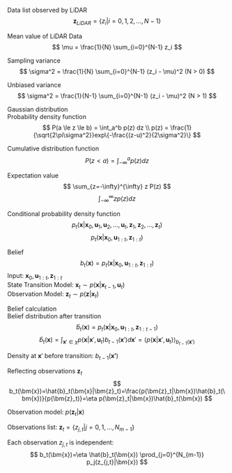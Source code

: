 Data list observed by LiDAR  
$$
\bm{z}_{LiDAR} = \{z_i|i=0,1,2,..., N-1\}
$$

Mean value of LiDAR Data  
$$
\mu = \frac{1}{N} \sum_{i=0}^{N-1} z_i
$$

Sampling variance  
$$
\sigma^2 = \frac{1}{N} \sum_{i=0}^{N-1} (z_i - \mu)^2 (N > 0)
$$

Unbiased variance  
$$
\sigma^2 = \frac{1}{N-1} \sum_{i=0}^{N-1} (z_i - \mu)^2 (N > 1)
$$

Gaussian distribution  
Probability density function  
$$
P(a \le z \le b) = \int_a^b p(z) dz \\
p(z) = \frac{1}{\sqrt{2\pi\sigma^2}}exp\{-\frac{(z-u)^2}{2\sigma^2}\}
$$

Cumulative distribution function  
$$
P(z < a) = \int_{-\infty}^a p(z) dz
$$

Expectation value  
$$
\sum_{z=-\infty}^{\infty} z P(z)
$$
$$
\int_{-\infty}^{\infty} z p(z) dz
$$

Conditional probability density function  
$$
p_t(\bm{x}|\bm{x}_0, \bm{u}_1,\bm{u}_2,...,\bm{u}_t, \bm{z}_1,\bm{z}_2,...,\bm{z}_t)
$$
$$
p_t(\bm{x}|\bm{x}_0, \bm{u}_{1:t}, \bm{z}_{1:t})
$$ 

Belief  
$$
b_t(\bm{x})=p_t(\bm{x}|\bm{x}_0, \bm{u}_{1:t}, \bm{z}_{1:t})
$$
Input: $\bm{x}_0, \bm{u}_{1:t}, \bm{z}_{1:t}$  
State Transition Model: $\bm{x}_t \sim p(\bm{x}|\bm{x}_{t-1},\bm{u}_t)$  
Observation Model: $\bm{z}_t \sim p(\bm{z}|\bm{x}_{t})$  

Belief calculation  
Belief distribution after transition  
$$
\hat{b}_t(\bm{x})=p_t(\bm{x}|\bm{x}_0, \bm{u}_{1:t}, \bm{z}_{1:t-1})
$$
$$
\hat{b}_t(\bm{x})=\int_{\bm{x}'\in \chi} p(\bm{x}|\bm{x}',\bm{u}_t) b_{t-1}(\bm{x}') d\bm{x}' = \langle p(\bm{x}|\bm{x}',\bm{u}_t) \rangle_{b_{t-1}(\bm{x}')}
$$

Density at $\bm{x}'$ before transition: $b_{t-1}(\bm{x'})$  

Reflecting observations $\bm{z}_t$  
$$
b_t(\bm{x})=\hat{b}_t(\bm{x}|\bm{z}_t)=\frac{p(\bm{z}_t|\bm{x})\hat{b}_t(\bm{x})}{p(\bm{z}_t)}=\eta p(\bm{z}_t|\bm{x})\hat{b}_t(\bm{x})
$$

Observation model: $p(\bm{z}_t|\bm{x})$  

Observations list: $\bm{z}_t=\{z_{j,t}|j=0,1,...,N_{m-1}\}$

Each observation $z_{j,t}$ is independent:  
$$
b_t(\bm{x})=\eta \hat{b}_t(\bm{x}) \prod_{j=0}^{N_{m-1}} p_j(z_{j,t}|\bm{x})
$$